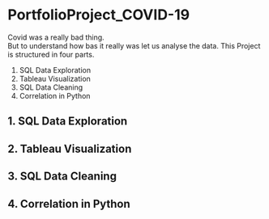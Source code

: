 # PortfolioProject_COVID-19
Covid was a really bad thing. <br> But to understand how bas it really was let us analyse the data.
This Project is structured in four parts.

1. SQL Data Exploration
2. Tableau Visualization
3. SQL Data Cleaning
4. Correlation in Python

## 1. SQL Data Exploration
## 2. Tableau Visualization
## 3. SQL Data Cleaning
## 4. Correlation in Python
